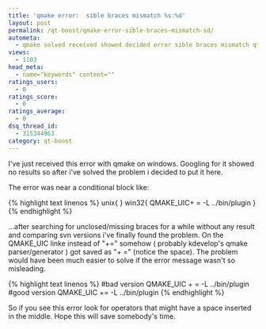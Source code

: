 ```yaml
---
title: 'qmake error:  sible braces mismatch %s:%d'
layout: post
permalink: /qt-boost/qmake-error-sible-braces-mismatch-sd/
autometa:
  - qmake solved received showed decided error sible braces mismatch qt project scope
views:
  - 1103
head_meta:
  - name="keywords" content=""
ratings_users:
  - 0
ratings_score:
  - 0
ratings_average:
  - 0
dsq_thread_id:
  - 315344963
category: qt-boost
---
```

I've just received this error with qmake on windows. Googling for it showed no results so after i've solved the problem i decided to put it here.  



The error was near a conditional block like:

{% highlight text linenos %}
unix{
}
win32{
  QMAKE_UIC+ = -L ../bin/plugin
}
{% endhighlight %}

...after searching for unclosed/missing braces for a while without any result and comparing svn versions i've finally found the problem. On the QMAKE_UIC linke instead of "+=" somehow ( probably kdevelop's qmake parser/generator ) got saved as "+ =" (notice the space). The problem would have been much easier to solve if the error message wasn't so misleading. 

{% highlight text linenos %}
#bad version
QMAKE_UIC + = -L ../bin/plugin
#good version
QMAKE_UIC += -L ../bin/plugin
{% endhighlight %}

So if you see this error look for operators that might have a space inserted in the middle. Hope this will save somebody's time.
